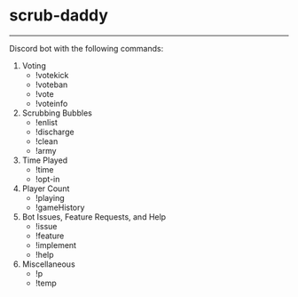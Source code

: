 # scrub-daddy
---

Discord bot with the following commands:

1. Voting
	+ !votekick    
	+ !voteban    
	+ !vote    
	+ !voteinfo
2. Scrubbing Bubbles
	+ !enlist
	+ !discharge    
	+ !clean    
	+ !army
3. Time Played
	+ !time    
	+ !opt-in
4. Player Count
	+ !playing    
	+ !gameHistory
5. Bot Issues, Feature Requests, and Help
	+ !issue    
	+ !feature    
	+ !implement    
	+ !help
6. Miscellaneous
	+ !p    
	+ !temp